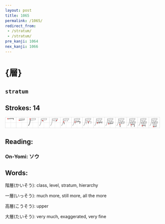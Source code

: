 ```yaml
---
layout: post
title: 1065
permalink: /1065/
redirect_from:
 - /stratum/
 - /stratum/
pre_kanji: 1064
nex_kanji: 1066
---
```


# {層}

## `stratum`

## Strokes: 14

<div class="stroke"><img src="../images/E5B1A4.png" /></div>

## Reading:

### On-Yomi: ソウ

## Words:

階層(かいそう): class, level, stratum, hierarchy

一層(いっそう): much more, still more, all the more

高層(こうそう): upper

大層(たいそう): very much, exaggerated, very fine

